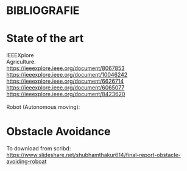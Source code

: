 # BIBLIOGRAFIE

# State of the art
IEEEXplore<br>
Agriculture:<br>
https://ieeexplore.ieee.org/document/8067853<br>
https://ieeexplore.ieee.org/document/10046242<br>
https://ieeexplore.ieee.org/document/6626714<br>
https://ieeexplore.ieee.org/document/6065077<br>
https://ieeexplore.ieee.org/document/8423620<br>
<br>
Robot (Autonomous moving):<br>

# Obstacle Avoidance
To download from scribd:<br>
https://www.slideshare.net/shubhamthakur614/final-report-obstacle-avoiding-roboat<br>
